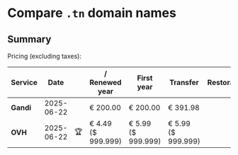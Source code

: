 # Compare `.tn` domain names

## Summary

Pricing (excluding taxes):

| Service | Date |  | / Renewed year | First year | Transfer | Restoration |
|--|--|--|--|--|--|--|
| **Gandi** | 2025-06-22 |  | € 200.00 | € 200.00 | € 391.98 |  |
| **OVH** | 2025-06-22 | 🏆 | € 4.49<br>($ 999.999) | € 5.99<br>($ 999.999) | € 5.99<br>($ 999.999) |  |
